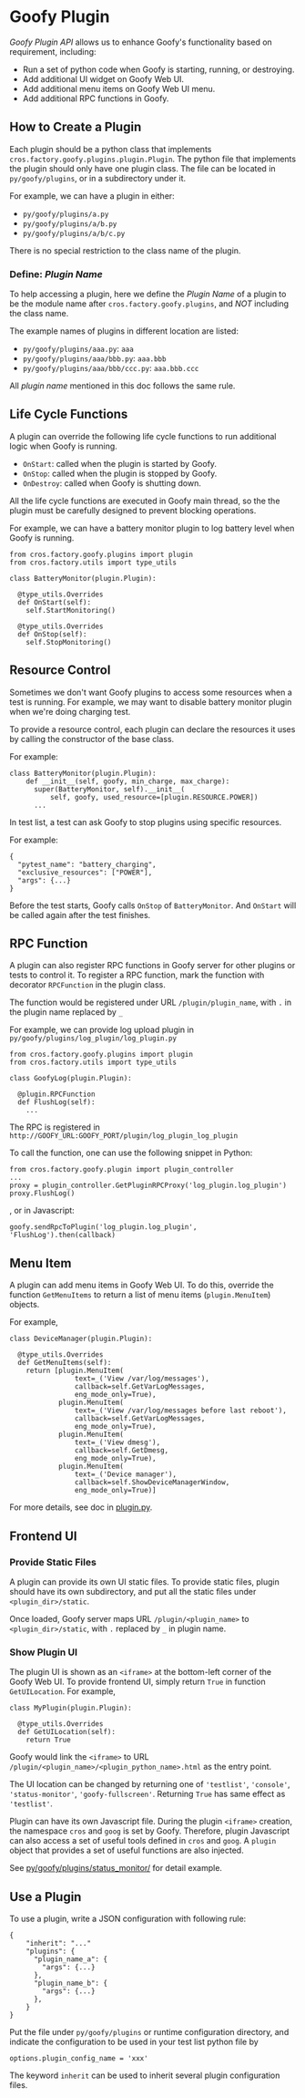 # Goofy Plugin #

*Goofy Plugin API* allows us to enhance Goofy's functionality based on
requirement, including:

- Run a set of python code when Goofy is starting, running, or destroying.
- Add additional UI widget on Goofy Web UI.
- Add additional menu items on Goofy Web UI menu.
- Add additional RPC functions in Goofy.


## How to Create a Plugin ##

Each plugin should be a python class that implements
`cros.factory.goofy.plugins.plugin.Plugin`. The python file that implements
the plugin should only have one plugin class. The file can be located in
`py/goofy/plugins`, or in a subdirectory under it.

For example, we can have a plugin in either:
* `py/goofy/plugins/a.py`
* `py/goofy/plugins/a/b.py`
* `py/goofy/plugins/a/b/c.py`

There is no special restriction to the class name of the plugin.


### Define: *Plugin Name* ###

To help accessing a plugin, here we define the *Plugin Name* of a plugin to be
the module name after `cros.factory.goofy.plugins`, and *NOT* including the
class name.

The example names of plugins in different location are listed:
* `py/goofy/plugins/aaa.py`: `aaa`
* `py/goofy/plugins/aaa/bbb.py`: `aaa.bbb`
* `py/goofy/plugins/aaa/bbb/ccc.py`: `aaa.bbb.ccc`

All *plugin name* mentioned in this doc follows the same rule.


## Life Cycle Functions ##

A plugin can override the following life cycle functions to run additional
logic when Goofy is running.

* `OnStart`: called when the plugin is started by Goofy.
* `OnStop`: called when the plugin is stopped by Goofy.
* `OnDestroy`: called when Goofy is shutting down.

All the life cycle functions are executed in Goofy main thread, so the
the plugin must be carefully designed to prevent blocking operations.

For example, we can have a battery monitor plugin to log battery level when
Goofy is running.

    from cros.factory.goofy.plugins import plugin
    from cros.factory.utils import type_utils

    class BatteryMonitor(plugin.Plugin):

      @type_utils.Overrides
      def OnStart(self):
        self.StartMonitoring()

      @type_utils.Overrides
      def OnStop(self):
        self.StopMonitoring()


## Resource Control ##

Sometimes we don't want Goofy plugins to access some resources when a test is
running. For example, we may want to disable battery monitor plugin when we're
doing charging test.

To provide a resource control, each plugin can declare the resources it uses
by calling the constructor of the base class.

For example:

    class BatteryMonitor(plugin.Plugin):
        def __init__(self, goofy, min_charge, max_charge):
          super(BatteryMonitor, self).__init__(
              self, goofy, used_resource=[plugin.RESOURCE.POWER])
          ...

In test list, a test can ask Goofy to stop plugins using specific resources.

For example:

    {
      "pytest_name": "battery_charging",
      "exclusive_resources": ["POWER"],
      "args": {...}
    }

Before the test starts, Goofy calls `OnStop` of `BatteryMonitor`. And `OnStart`
will be called again after the test finishes.


## RPC Function ##

A plugin can also register RPC functions in Goofy server for other plugins or
tests to control it. To register a RPC function, mark the function with
decorator `RPCFunction` in the plugin class.

The function would be registered under URL
`/plugin/plugin_name`, with `.` in the plugin name replaced by `_`

For example, we can provide log upload plugin in
`py/goofy/plugins/log_plugin/log_plugin.py`

    from cros.factory.goofy.plugins import plugin
    from cros.factory.utils import type_utils

    class GoofyLog(plugin.Plugin):

      @plugin.RPCFunction
      def FlushLog(self):
        ...

The RPC is registered in
`http://GOOFY_URL:GOOFY_PORT/plugin/log_plugin_log_plugin`

To call the function, one can use the following snippet in Python:

    from cros.factory.goofy.plugin import plugin_controller
    ...
    proxy = plugin_controller.GetPluginRPCProxy('log_plugin.log_plugin')
    proxy.FlushLog()

, or in Javascript:

    goofy.sendRpcToPlugin('log_plugin.log_plugin', 'FlushLog').then(callback)


## Menu Item ##

A plugin can add menu items in Goofy Web UI. To do this, override the function
`GetMenuItems` to return a list of menu items (`plugin.MenuItem`) objects.

For example,

    class DeviceManager(plugin.Plugin):

      @type_utils.Overrides
      def GetMenuItems(self):
        return [plugin.MenuItem(
                    text=_('View /var/log/messages'),
                    callback=self.GetVarLogMessages,
                    eng_mode_only=True),
                plugin.MenuItem(
                    text=_('View /var/log/messages before last reboot'),
                    callback=self.GetVarLogMessages,
                    eng_mode_only=True),
                plugin.MenuItem(
                    text=_('View dmesg'),
                    callback=self.GetDmesg,
                    eng_mode_only=True),
                plugin.MenuItem(
                    text=_('Device manager'),
                    callback=self.ShowDeviceManagerWindow,
                    eng_mode_only=True)]

For more details, see doc in [plugin.py](plugin.py).


## Frontend UI ##


### Provide Static Files ###

A plugin can provide its own UI static files. To provide static files,
plugin should have its own subdirectory, and put all the static files under
`<plugin_dir>/static`.

Once loaded, Goofy server maps URL `/plugin/<plugin_name>` to
`<plugin_dir>/static`, with `.` replaced by `_` in plugin name.


### Show Plugin UI ###

The plugin UI is shown as an `<iframe>` at the bottom-left corner of the
Goofy Web UI.  To provide frontend UI, simply return `True` in function
`GetUILocation`.  For example,

    class MyPlugin(plugin.Plugin):

      @type_utils.Overrides
      def GetUILocation(self):
        return True

Goofy would link the `<iframe>` to URL
`/plugin/<plugin_name>/<plugin_python_name>.html` as the entry point.

The UI location can be changed by returning one of `'testlist'`, `'console'`,
`'status-monitor'`, `'goofy-fullscreen'`. Returning `True` has same effect as
`'testlist'`.

Plugin can have its own Javascript file. During the plugin `<iframe>` creation,
the namespace `cros` and `goog` is set by Goofy. Therefore, plugin Javascript
can also access a set of useful tools defined in `cros` and `goog`. A `plugin`
object that provides a set of useful functions are also injected.

See [py/goofy/plugins/status\_monitor/](status_monitor) for detail example.


## Use a Plugin ##

To use a plugin, write a JSON configuration with following rule:

    {
        "inherit": "..."
        "plugins": {
          "plugin_name_a": {
            "args": {...}
          },
          "plugin_name_b": {
            "args": {...}
          },
        }
    }

Put the file under `py/goofy/plugins` or runtime configuration directory, and
indicate the configuration to be used in your test list python file by

    options.plugin_config_name = 'xxx'

The keyword `inherit` can be used to inherit several plugin configuration files.
